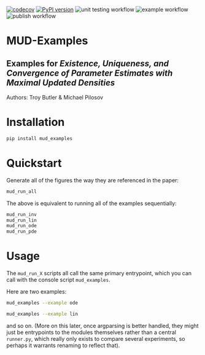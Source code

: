[![codecov](https://codecov.io/gh/mathematicalmichael/mud-examples/branch/main/graph/badge.svg?token=JQZao81BSp)](https://codecov.io/gh/mathematicalmichael/mud-examples)
[![PyPI version](https://badge.fury.io/py/mud-examples.svg)](https://badge.fury.io/py/mud-examples)
![unit testing workflow](https://github.com/mathematicalmichael/mud-examples/actions/workflows/main.yml/badge.svg)
![example workflow](https://github.com/mathematicalmichael/mud-examples/actions/workflows/examples.yml/badge.svg)
![publish workflow](https://github.com/mathematicalmichael/mud-examples/actions/workflows/publish-pypi.yml/badge.svg)

# MUD-Examples
## Examples for _Existence, Uniqueness, and Convergence of Parameter Estimates with Maximal Updated Densities_

Authors: Troy Butler & Michael Pilosov

# Installation

```sh
pip install mud_examples
```

# Quickstart

Generate all of the figures the way they are referenced in the paper:
```sh
mud_run_all
```
The above is equivalent to running all of the examples sequentially:

```sh
mud_run_inv
mud_run_lin
mud_run_ode
mud_run_pde
```

# Usage

The `mud_run_X` scripts all call the same primary entrypoint, which you can call with the console script `mud_examples`.

Here are two examples:
```sh
mud_examples --example ode
```

```sh
mud_examples --example lin
```

and so on. (More on this later, once argparsing is better handled, they might just be entrypoints to the modules themselves rather than a central `runner.py`, which really only exists to compare several experiments, so perhaps it warrants renaming to reflect that).
